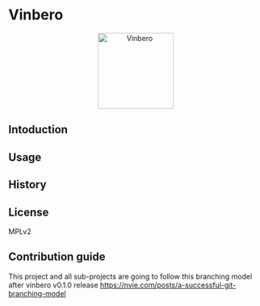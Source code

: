 # Vinbero
<p align="center"><img src="https://gonapps.com/vinbero/img/vinbero.png" alt="Vinbero" height="150px"/></p>


## Intoduction
## Usage
## History
## License
MPLv2
## Contribution guide
This project and all sub-projects are going to follow this branching model after vinbero v0.1.0 release
https://nvie.com/posts/a-successful-git-branching-model

